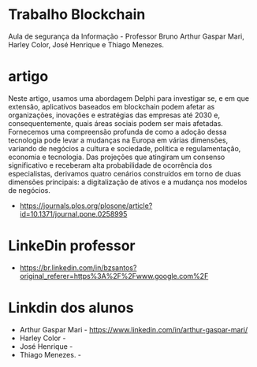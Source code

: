 # Trabalho Blockchain
Aula de segurança da Informação - Professor Bruno 
Arthur Gaspar Mari, Harley Color, José Henrique e Thiago Menezes.
# artigo
Neste artigo, usamos uma abordagem Delphi para investigar se, e em que extensão, aplicativos baseados em blockchain podem afetar as organizações, inovações e estratégias das empresas até 2030 e, consequentemente, quais áreas sociais podem ser mais afetadas. Fornecemos uma compreensão profunda de como a adoção dessa tecnologia pode levar a mudanças na Europa em várias dimensões, variando de negócios a cultura e sociedade, política e regulamentação, economia e tecnologia. Das projeções que atingiram um consenso significativo e receberam alta probabilidade de ocorrência dos especialistas, derivamos quatro cenários construídos em torno de duas dimensões principais: a digitalização de ativos e a mudança nos modelos de negócios.
- https://journals.plos.org/plosone/article?id=10.1371/journal.pone.0258995
# LinkeDin professor 
- https://br.linkedin.com/in/bzsantos?original_referer=https%3A%2F%2Fwww.google.com%2F
# Linkdin dos alunos
- Arthur Gaspar Mari - https://www.linkedin.com/in/arthur-gaspar-mari/
- Harley Color - 
- José Henrique - 
- Thiago Menezes. - 
